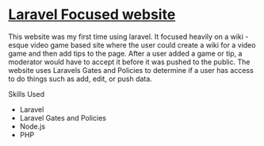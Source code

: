 #  <a href="http://142.93.119.73/">Laravel Focused website</a>

This website was my first time using laravel. It focused heavily on a wiki - esque video game based site where the user could create a wiki for a video game and then add tips to the page. After a user added a game or tip, a moderator would have to accept it before it was pushed to the public. The website uses Laravels Gates and Policies to determine if a user has access to do things such as add, edit, or push data.

Skills Used
- Laravel
 - Laravel Gates and Policies
- Node.js
- PHP
